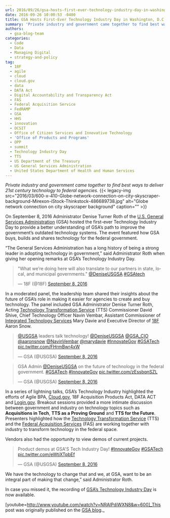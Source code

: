 ```yaml
---
url: 2016/09/26/gsa-hosts-first-ever-technology-industry-day-in-washington-d-c.md
date: 2016-09-26 10:00:53 -0400
title: GSA Hosts First-Ever Technology Industry Day in Washington, D.C.
summary: 'Private industry and government came together to find best ways to deliver 21st century technology to federal agencies. On September 8, 2016 Administrator Denise Turner Roth of the U.S. General Services Administration (GSA) hosted the first-ever Technology Industry Day to provide a better understanding of GSA&rsquo;s path to improve the government&rsquo;s outdated technology systems. The'
authors:
  - gsa-blog-team
categories:
  - Code
  - Data
  - Managing Digital
  - strategy-and-policy
tag:
  - 18F
  - agile
  - cloud
  - cloud.gov
  - data
  - DATA Act
  - Digital Accountability and Transparency Act
  - FAS
  - Federal Acquisition Service
  - FedRAMP
  - GSA
  - HHS
  - innovation
  - OCSIT
  - Office of Citizen Services and Innovative Technology
  - 'Office of Products and Programs'
  - OPP
  - summit
  - Technology Industry Day
  - TTS
  - US Department of the Treasury
  - US General Services Administration
  - United States Department of Health and Human Services
---
```


_Private industry and government came together to find best ways to deliver 21st century technology to federal agencies._ {{< legacy-img src="2016/03/600-x-410-Globe-network-connection-on-city-skyscraper-background-Mirexon-iStock-Thinkstock-486689738.jpg" alt="Globe network connection on city skyscraper background" caption="" >}} 

On September 8, 2016 Administrator Denise Turner Roth of the [U.S. General Services Administration](http://www.gsa.gov/) (GSA) hosted the first-ever Technology Industry Day to provide a better understanding of GSA’s path to improve the government’s outdated technology systems. The event featured how GSA buys, builds and shares technology for the federal government.

&#8220;The General Services Administration has a long history of being a strong leader in adopting technology in government,&#8221; said Administrator Roth when giving her opening remarks at GSA&#8217;s Technology Industry Day.

<blockquote class="twitter-tweet" data-width="500">
  <p lang="en" dir="ltr">
    "What we’re doing here will also translate to our partners in state, local, and municipal governments." <a href="https://twitter.com/DeniseUSGSA">@DeniseUSGSA</a> <a href="https://twitter.com/hashtag/GSAtech?src=hash">#GSAtech</a>
  </p>
  
  <p>
    &mdash; 18F (@18F) <a href="https://twitter.com/18F/status/773873292746723328">September 8, 2016</a>
  </p>
</blockquote>



In a moderated panel, the leadership team shared their insights about the future of GSA’s role in making it easier for agencies to create and buy technology. The panel included GSA Administrator Denise Turner Roth, Acting [Technology Transformation Service](http://www.gsa.gov/portal/category/25729) (TTS) Commissioner David Shive, Chief Technology Officer Navin Vembar, Assistant Commissioner of [Integrated Technology Services](http://www.gsa.gov/portal/content/105150) Mary Davie and Executive Director of [18F](http://www.gsa.gov/portal/content/124182) Aaron Snow.

<blockquote class="twitter-tweet" data-width="500">
  <p lang="en" dir="ltr">
    <a href="https://twitter.com/USGSA">@USGSA</a> leaders talk technology! <a href="https://twitter.com/DeniseUSGSA">@DeniseUSGSA</a> <a href="https://twitter.com/GSA_CIO">@GSA_CIO</a> <a href="https://twitter.com/aaronsnow">@aaronsnow</a> <a href="https://twitter.com/NavinVembar">@NavinVembar</a> <a href="https://twitter.com/marydavie">@marydavie</a> <a href="https://twitter.com/hashtag/InnovateGov?src=hash">#InnovateGov</a> <a href="https://twitter.com/hashtag/GSATech?src=hash">#GSATech</a> <a href="https://t.co/FHrmBwr4xW">pic.twitter.com/FHrmBwr4xW</a>
  </p>
  
  <p>
    &mdash; GSA (@USGSA) <a href="https://twitter.com/USGSA/status/773881444896739328">September 8, 2016</a>
  </p>
</blockquote>



<blockquote class="twitter-tweet" data-width="500">
  <p lang="en" dir="ltr">
    GSA Admin <a href="https://twitter.com/DeniseUSGSA">@DeniseUSGSA</a> on the future of technology in the federal government. <a href="https://twitter.com/hashtag/GSATech?src=hash">#GSATech</a> <a href="https://twitter.com/hashtag/InnovateGov?src=hash">#InnovateGov</a> <a href="https://t.co/zEssbqnSZL">pic.twitter.com/zEssbqnSZL</a>
  </p>
  
  <p>
    &mdash; GSA (@USGSA) <a href="https://twitter.com/USGSA/status/773887504776826880">September 8, 2016</a>
  </p>
</blockquote>



In a series of lightning talks, GSA&#8217;s Technology Industry highlighted the efforts of Agile BPA, <a title="" href="http://cloud.gov/" target="_blank" rel="nofollow">Cloud.gov</a>, 18F Acquisition Products Act, DATA ACT and <a title="" href="http://login.gov/" target="_blank" rel="nofollow">Login.gov</a>. Breakout sessions provided a more intimate discussion between government and industry on technology topics such as **Acquisitions in Tech**, **TTS as a Proving Ground** and **TTS for the Future**. Presenters highlighted how the [Technology Transformation Service](http://www.gsa.gov/portal/category/25729) (TTS) and the [Federal Acquisition Services](http://www.gsa.gov/portal/content/105080) (FAS) are working together with industry to transform technology in the federal space.

Vendors also had the opportunity to view demos of current projects.

<blockquote class="twitter-tweet" data-width="500">
  <p lang="en" dir="ltr">
    Product demos at GSA'S Tech Industry Day! <a href="https://twitter.com/hashtag/InnovateGov?src=hash">#InnovateGov</a> <a href="https://twitter.com/hashtag/GSATech?src=hash">#GSATech</a> <a href="https://t.co/eWtiXTpbEf">pic.twitter.com/eWtiXTpbEf</a>
  </p>
  
  <p>
    &mdash; GSA (@USGSA) <a href="https://twitter.com/USGSA/status/773924618461642753">September 8, 2016</a>
  </p>
</blockquote>



We have the technology to change that and we, at GSA, want to be an integral part of making that change,” said Administrator Roth.

In case you missed it, the recording of [GSA&#8217;s Technology Industry Day](https://www.youtube.com/watch?v=NRAlPdiWXN8) is now available.

[youtube=http://www.youtube.com/watch?v=NRAlPdiWXN8&w=600]_This post was originally published on the [GSA blog](http://www.gsa.gov/blog)._